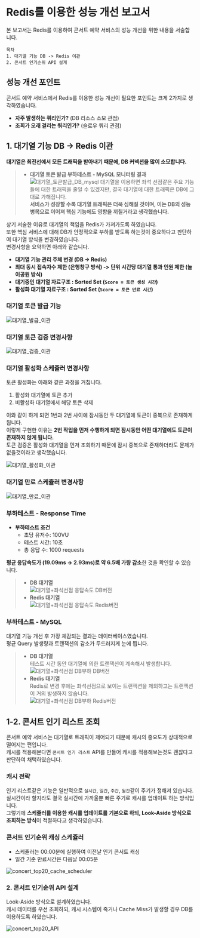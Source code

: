 # Redis를 이용한 성능 개선 보고서
본 보고서는 Redis를 이용하여 콘서트 예약 서비스의 성능 개선을 위한 내용을 서술합니다.

```
목차
1. 대기열 기능 DB -> Redis 이관
2. 콘서트 인기순위 API 설계
```

## 성능 개선 포인트
콘서트 예약 서비스에서 Redis를 이용한 성능 개선이 필요한 포인트는 크게 2가지로 생각하였습니다.

- **자주 발생하는 쿼리인가?** (DB 리소스 소모 관점)
- **조회가 오래 걸리는 쿼리인가?** (슬로우 쿼리 관점)

## 1. 대기열 기능 DB -> Redis 이관
**대기열은 최전선에서 모든 트래픽을 받아내기 때문에, DB 커넥션을 많이 소모합니다.**  
> - **대기열 토큰 발급 부하테스트 - MySQL 모니터링 결과**  
> ![대기열_토큰발급_DB_mysql](images/k6/대기열_토큰발급_DB_mysql.png)
> 대기열을 이용하면 좌석 선점같은 주요 기능들에 대한 트래픽을 줄일 수 있겠지만, 결국 대기열에 대한 트래픽은 DB에 그대로 가해집니다.   
> **서비스가 성장할 수록 대기열 트래픽은 더욱 심해질 것이며, 이는 DB의 성능 병목으로 이어져 핵심 기능에도 영향을 끼칠거라고 생각했습니다.**


상기 서술한 이유로 대기열의 책임을 Redis가 가져가도록 하였습니다.  
또한 핵심 서비스에 대해 DB가 안정적으로 부하를 받도록 하는것이 중요하다고 판단하여 대기열 방식을 변경하였습니다.  
변경사항을 요약하면 아래와 같습니다.  

- **대기열 기능 관리 주체 변경 (DB -> Redis)**  
- **최대 동시 접속자수 제한 (은행창구 방식) -> 단위 시간당 대기열 통과 인원 제한 (놀이공원 방식)**
- **대기중인 대기열 자료구조 : Sorted Set (`Score = 토큰 생성 시간`)**
- **활성화 대기열 자료구조 : Sorted Set (`Score = 토큰 만료 시간`)**
 

### 대기열 토큰 발급 기능
![대기열_발급_이관](images/대기열_발급_이관.png)

### 대기열 토큰 검증 변경사항
![대기열_검증_이관](images/대기열_검증_이관.png)

### 대기열 활성화 스케쥴러 변경사항
토큰 활성화는 아래와 같은 과정을 거칩니다.
1. 활성화 대기열에 토큰 추가
2. 비활성화 대기열에서 해당 토큰 삭제

이와 같이 하게 되면 1번과 2번 사이에 잠시동안 두 대기열에 토큰이 중복으로 존재하게 됩니다.  
이렇게 구현한 이유는 **2번 작업을 먼저 수행하게 되면 잠시동안 어떤 대기열에도 토큰이 존재하지 않게 됩니다.**  
토큰 검증은 활성화 대기열을 먼저 조회하기 때문에 잠시 중복으로 존재하더라도 문제가 없을것이라고 생각했습니다.  

![대기열_활성화_이관](images/대기열_활성화_이관.png)

### 대기열 만료 스케쥴러 변경사항
![대기열_만료_이관](images/대기열_만료_이관.png)

### 부하테스트 - Response Time
- **부하테스트 조건**
  - 초당 유저수: 100VU
  - 테스트 시간: 10초
  - 총 응답 수: 1000 requests

**평균 응답속도가 (19.09ms -> 2.93ms)로 약 6.5배 가량 감소**한 것을 확인할 수 있습니다.  

> - **DB 대기열**  
> ![대기열+좌석선점 응답속도 DB버전](images/k6/대기열_좌석선점_DB버전_k6.png)
> - **Redis 대기열**  
> ![대기열+좌석선점 응답속도 Redis버전](images/k6/대기열_좌석선점_redis버전_k6.png)


### 부하테스트 - MySQL
대기열 기능 개선 후 가장 체감되는 결과는 데이터베이스였습니다.  
평균 Query 발생량과 트랜잭션의 감소가 두드러지게 눈에 띕니다.

> - **DB 대기열**  
> 테스트 시간 동안 대기열에 의한 트랜잭션이 계속해서 발생합니다.
> ![대기열+좌석선점 DB부하 DB버전](images/k6/대기열_좌석선점_DB버전_DB.png)
> - **Redis 대기열**  
> Redis로 변경 후에는 좌석선점으로 보이는 트랜잭션을 제외하고는 트랜잭션이 거의 발생하지 않습니다.  
> ![대기열+좌석선점 DB부하 Redis버전](images/k6/대기열_좌석선점_redis버전_DB.png)


## 1-2. 콘서트 인기 리스트 조회
콘서트 예약 서비스는 대기열로 트래픽이 제어되기 때문에 캐시의 중요도가 상대적으로 떨어지는 편입니다.  
캐시를 적용해본다면 `콘서트 인기 리스트` API를 만들어 캐시를 적용해보는것도 괜찮다고 판단하여 채택하였습니다. 

### 캐시 전략
인기 리스트같은 기능은 일반적으로 `실시간`, `일간`, `주간`, `월간`같이 주기가 정해져 있습니다.  
실시간이라 할지라도 결국 실시간에 가까울뿐 빠른 주기로 캐시를 업데이트 하는 방식입니다.  
그렇기에 **스케쥴러를 이용한 캐시를 업데이트를 기본으로 하되, Look-Aside 방식으로 조회하는 방식**이 적절하다고 생각하였습니다.  
  
### 콘서트 인기순위 캐싱 스케쥴러
- 스케쥴러는 00:00분에 실행하여 이전날 인기 콘서트 캐싱
- 일간 기준 만료시간은 다음날 00:05분

![concert_top20_cache_scheduler](images/cache/concert_top20_cache_scheduler.png)

### 2. 콘서트 인기순위 API 설계
Look-Aside 방식으로 설계하였습니다.  
캐시 데이터를 우선 조회하되, 캐시 시스템이 죽거나 Cache Miss가 발생할 경우 DB를 이용하도록 하였습니다. 

![concert_top20_API](images/cache/concert_top20_api.png)
